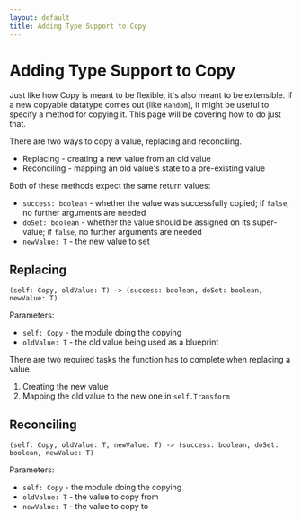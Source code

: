 ```yaml
---
layout: default
title: Adding Type Support to Copy
---
```

# Adding Type Support to Copy

Just like how Copy is meant to be flexible, it's also meant to be extensible. If a new copyable datatype comes out (like `Random`), it might be useful to specify a method for copying it. This page will be covering how to do just that.

There are two ways to copy a value, replacing and reconciling.

* Replacing - creating a new value from an old value
* Reconciling - mapping an old value's state to a pre-existing value

Both of these methods expect the same return values:

* `success: boolean` - whether the value was successfully copied; if `false`, no further arguments are needed
* `doSet: boolean` - whether the value should be assigned on its super-value; if `false`, no further arguments are needed
* `newValue: T` - the new value to set

## Replacing

`(self: Copy, oldValue: T) -> (success: boolean, doSet: boolean, newValue: T)`

Parameters:

* `self: Copy` - the module doing the copying
* `oldValue: T` - the old value being used as a blueprint

There are two required tasks the function has to complete when replacing a value.

1. Creating the new value
2. Mapping the old value to the new one in `self.Transform`

## Reconciling

`(self: Copy, oldValue: T, newValue: T) -> (success: boolean, doSet: boolean, newValue: T)`

Parameters:

* `self: Copy` - the module doing the copying
* `oldValue: T` - the value to copy from
* `newValue: T` - the value to copy to
